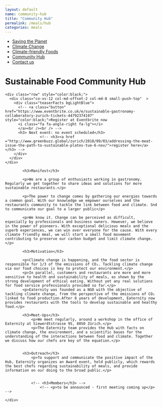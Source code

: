 ```yaml
---
layout: default
name: community-hub
title: "Community Hub"
permalink: /meals/hub
categories: meals
---
```


<style>
#main-nav-1 {
  border-bottom: 2px solid #46cc00;
}
</style>

<div class="container hidden-xs">
	<div class="row">
		<div class="col-xs-12 text-center">
			<ul class="subNavigation">
				<a href="/foodprint/"><li>Saving the Planet</li></a>
				<a href="/foodprint/climate-change"><li>Climate Change</li></a>
				<a href="/meals"><li>Climate-friendly Foods</li></a>
				<!-- <a href="/meals/restaurants"><li>Eaternity-Restaurants</li></a> -->
				<a href="/meals/hub"><li class="current">Community Hub</li></a>
				<a href="/contact"><li>Contact us</li></a>
			</ul>
		</div>
	</div>
</div>

<div class="container">
  <div class="row push-top small-push-bottom">
    <div class="col-xs-12 text-center">
      <h1>Sustainable Food Community Hub</h1>
    </div>
  </div>

    <div class="row" style="color:black;">
      <div class="co-xs-12 col-md-offset-2 col-md-8 small-push-top"  >
        <div class="teaserFacts bgLightBlue">
          <!-- <a class="button" href="https://www.eventbrite.co.uk/e/sustainable-gastronomy-collaboratory-zurich-tickets-44792374197" style="color:black;">Register at Eventbrite now
          <i class="fa fa-angle-right fa-lg"></i>
          </a><br /><br /> -->
          <h3> Next event: no event scheduled</h3>
    				<!-- <h3><a href ="http://www.greenbuzz.global/zurich/2018/09/03/addressing-the-meat-issue-the-path-to-sustainable-plates-tue-6-nov/">register here</a></h3> -->
        </div>
      </div>
    </div>

  <div class="row push-bottom small-push-top">
    <div class="col-xs-12 col-sm-offset-1 col-sm-10 col-md-offset-2 col-md-8">

    		<h3>Manifest</h3>

    		<p>We are a group of enthusiasts working in gastronomy. Regularly we get together to share ideas and solutions for more sustainable restaurants.</p>

  			<p>The power to change comes by gathering our energies towards a common goal. With our knowledge we empower ourselves and the restaurants community to tackle the link between food and climate. Snd to communicate our goal to a larger public</p>

    		<p>We know it. Change can be perceived as difficult, especially by professionals and business owners. However, we believe in the power of pioneers. With exceptional delicious meals and the superb experiences, we can win over everyone for the cause. With every climate friendly meal, we will start a small food movement contributing to preserve our carbon budget and limit climate change.</p>

  			<h3>Motivation</h3>

  			<p>Climate change is happening, and the food sector is responsible for 1/3 of the emissions of CO₂. Tackling climate change via our food choices is key to protect our environment.</p>
  			<p>In parallel, customers and restaurants are more and more sensitive to health and sustainability of meals, as shown by the strong development of ethical eating. Without yet any real solutions for food service professionals provided so far.</p>
  			<p>Eaternity was founded as a NGO with the objective of tackling climate change, from the perspective of the emissions of CO₂ linked to food production.After 8 years of development, Eaternity now provides restaurants with the tools to develop sustainable and healthy food.</p>

    		<h3>Meet-Ups</h3>
    			<p>We meet regularly, around a workshop in the office of Eaternity at Siewerdtstrasse 95, 8050 Zürich.</p>
    			<p>The Eaternity team provides the Hub with facts on climate change, the environment, and a scientific bases for the understanding of the interactions between food and climate. Together we discuss how our chefs are key of the equation.</p>


    		<h3>Outreach</h3>
    			<p>To support and communicate the positive impact of the Hub, Eaternity organizes an Award event, hold publicly, which rewards the best chefs regarding sustainability of meals, and provide information on our doing to the broad public.</p>


    			<!-- <h3>Members</h3> -->
    				<!-- <p>to be announced - first meeting coming up</p> -->

    </div>

  </div>
</div>

<script src="https://ajax.googleapis.com/ajax/libs/jquery/1.11.3/jquery.min.js"></script>

<script src="/js/jquery.magnific-popup.min.js"></script>

<!-- script src="/js/bootstrap.min.js"></script -->

<!-- script src="/js/icheck.min.js"></script -->
